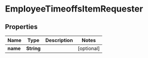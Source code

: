 

# EmployeeTimeoffsItemRequester


## Properties

| Name | Type | Description | Notes |
|------------ | ------------- | ------------- | -------------|
|**name** | **String** |  |  [optional] |



